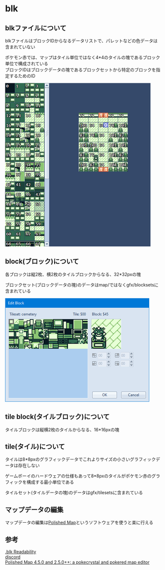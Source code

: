 # blk

## blkファイルについて

blkファイルはブロックIDからなるデータリストで、パレットなどの色データは含まれていない

ポケモン赤では、マップはタイル単位ではなく4*4のタイルの塊であるブロック単位で構成されている  
ブロックIDはブロックデータの塊であるブロックセットから特定のブロックを指定するためのID  

![blk](../docs/image/blk.png)

## block(ブロック)について

各ブロックは縦2枚、横2枚のタイルブロックからなる、32*32pxの塊

ブロックセット(ブロックデータの塊)のデータはmap/ではなくgfx/blocksetsに含まれている

![block](../docs/image/block.png)

## tile block(タイルブロック)について

タイルブロックは縦横2枚のタイルからなる、16*16pxの塊

## tile(タイル)について

タイルは8*8pxのグラフィックデータでこれよりサイズの小さいグラフィックデータは存在しない

ゲームボーイのハードウェアの仕様もあって8*8pxのタイルがポケモン赤のグラフィックを構成する最小単位である

タイルセット(タイルデータの塊)のデータはgfx/tilesetsに含まれている

## マップデータの編集

マップデータの編集は[Polished Map](https://hax.iimarckus.org/topic/7222/)というソフトウェアを使うと楽に行える

## 参考

[.blk Readability](https://github.com/pret/pokered/issues/158)  
[discord](https://discordapp.com/channels/442462691542695948/442462691542695957/626440045863370795)  
[Polished Map 4.5.0 and 2.5.0++: a pokecrystal and pokered map editor](https://hax.iimarckus.org/topic/7222/)  